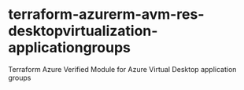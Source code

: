 # terraform-azurerm-avm-res-desktopvirtualization-applicationgroups

Terraform Azure Verified Module for Azure Virtual Desktop application groups

